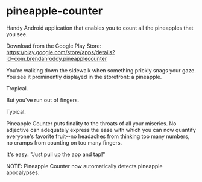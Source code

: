 # pineapple-counter
Handy Android application that enables you to count all the pineapples that you see.

Download from the Google Play Store: https://play.google.com/store/apps/details?id=com.brendanroddy.pineapplecounter

You're walking down the sidewalk when something prickly snags your gaze. You see it prominently displayed in the storefront: a pineapple.

Tropical.

But you've run out of fingers.

Typical.

Pineapple Counter puts finality to the throats of all your miseries. No adjective can adequately express the ease with which you can now quantify everyone's favorite fruit--no headaches from thinking too many numbers, no cramps from counting on too many fingers. 

It's easy: "Just pull up the app and tap!"

NOTE: Pineapple Counter now automatically detects pineapple apocalypses.
